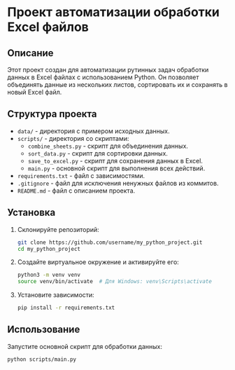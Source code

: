 # Проект автоматизации обработки Excel файлов

## Описание
Этот проект создан для автоматизации рутинных задач обработки данных в Excel файлах с использованием Python. Он позволяет объединять данные из нескольких листов, сортировать их и сохранять в новый Excel файл.

## Структура проекта
- `data/` - директория с примером исходных данных.
- `scripts/` - директория со скриптами:
  - `combine_sheets.py` - скрипт для объединения данных.
  - `sort_data.py` - скрипт для сортировки данных.
  - `save_to_excel.py` - скрипт для сохранения данных в Excel.
  - `main.py` - основной скрипт для выполнения всех действий.
- `requirements.txt` - файл с зависимостями.
- `.gitignore` - файл для исключения ненужных файлов из коммитов.
- `README.md` - файл с описанием проекта.

## Установка
1. Склонируйте репозиторий:
    ```bash
    git clone https://github.com/username/my_python_project.git
    cd my_python_project
    ```
2. Создайте виртуальное окружение и активируйте его:
    ```bash
    python3 -m venv venv
    source venv/bin/activate  # Для Windows: venv\Scripts\activate
    ```
3. Установите зависимости:
    ```bash
    pip install -r requirements.txt
    ```

## Использование
Запустите основной скрипт для обработки данных:
```bash
python scripts/main.py

